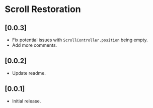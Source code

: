 # Scroll Restoration

## [0.0.3]

- Fix potential issues with `ScrollController.position` being empty.
- Add more comments.

## [0.0.2]

- Update readme.

## [0.0.1]

- Initial release.
